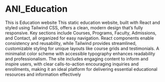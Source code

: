 # ANI_Education
This is Education website 
This static education website, built with React and styled using Tailwind CSS, offers a clean, modern design that’s fully responsive. Key sections include Courses, Programs, Faculty, Admissions, and Contact, all organized for easy navigation. React components enable consistency and reusability, while Tailwind provides streamlined, customizable styling for unique layouts like course grids and testimonials. A minimalist color scheme with accessible typography enhances readability and professionalism. The site includes engaging content to inform and inspire users, with clear calls-to-action encouraging inquiries and enrollments, making it an ideal platform for delivering essential educational resources and information effectively

